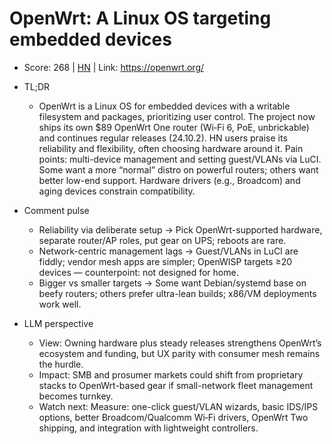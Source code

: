 # OpenWrt: A Linux OS targeting embedded devices

- Score: 268 | [HN](https://news.ycombinator.com/item?id=45170087) | Link: https://openwrt.org/

- TL;DR
    - OpenWrt is a Linux OS for embedded devices with a writable filesystem and packages, prioritizing user control. The project now ships its own $89 OpenWrt One router (Wi‑Fi 6, PoE, unbrickable) and continues regular releases (24.10.2). HN users praise its reliability and flexibility, often choosing hardware around it. Pain points: multi-device management and setting guest/VLANs via LuCI. Some want a more “normal” distro on powerful routers; others want better low-end support. Hardware drivers (e.g., Broadcom) and aging devices constrain compatibility.

- Comment pulse
    - Reliability via deliberate setup → Pick OpenWrt-supported hardware, separate router/AP roles, put gear on UPS; reboots are rare.
    - Network-centric management lags → Guest/VLANs in LuCI are fiddly; vendor mesh apps are simpler; OpenWISP targets ≥20 devices — counterpoint: not designed for home.
    - Bigger vs smaller targets → Some want Debian/systemd base on beefy routers; others prefer ultra-lean builds; x86/VM deployments work well.

- LLM perspective
    - View: Owning hardware plus steady releases strengthens OpenWrt’s ecosystem and funding, but UX parity with consumer mesh remains the hurdle.
    - Impact: SMB and prosumer markets could shift from proprietary stacks to OpenWrt-based gear if small-network fleet management becomes turnkey.
    - Watch next: Measure: one-click guest/VLAN wizards, basic IDS/IPS options, better Broadcom/Qualcomm Wi‑Fi drivers, OpenWrt Two shipping, and integration with lightweight controllers.

